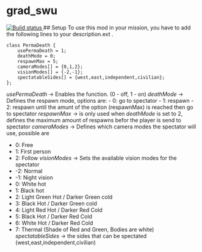 # grad_swu
<a href="https://travis-ci.org/AdlerSalbei/grad_swu">
        <img src="https://travis-ci.org/AdlerSalbei/grad_swu.svg?branch=master" alt="Build status">
    </a>
## Setup
To use this mod in your mission, you have to add the following lines to your description.ext .

```
class PermaDeath {
    usePermaDeath = 1;
    deathMode = 0;
    respawnMax = 5;
    cameraModes[] = {0,1,2};
    visionModes[] = {-2,-1};
    spectatableSides[] = {west,east,independent,civilian};
};
```

*usePermaDeath* -> Enables the function. (0 - off, 1 - on)
*deathMode* -> Defines the respawn mode, options are:
    - 0: go to spectator
    - 1: respawn
    - 2: respawn until the amunt of the option (respawnMax) is reached then go to spectator
*respawnMax* -> is only used when *deathMode* is set to 2, defines the maximum amount of respawns befor the player is send to spectator
*cameraModes* -> Defines which camera modes the spectator will use, possible are
- 0: Free
- 1: First person
- 2: Follow
*visionModes* -> Sets the available vision modes for the spectator
- -2: Normal
- -1: Night vision
-  0: White hot
-  1: Black hot
-  2: Light Green Hot / Darker Green cold
-  3: Black Hot / Darker Green cold
-  4: Light Red Hot / Darker Red Cold
-  5: Black Hot / Darker Red Cold
-  6: White Hot / Darker Red Cold
-  7: Thermal (Shade of Red and Green, Bodies are white)
*spectatableSides* -> the sides that can be spectated (west,east,independent,civilian)
